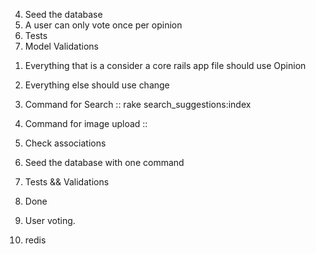 4. Seed the database
1. A user can only vote once per opinion
5. Tests
5. Model Validations

<!-- the opinion from opinions to opinions and back is really fucking with your program. 

1. Turn everything back to opinion - > change and opinions -> opinions  -->


1. Everything that is a consider a core rails app file should use Opinion
2. Everything else should use change


2. Command for Search :: rake search_suggestions:index
3. Command for image upload ::


1. Check associations
2. Seed the database with one command
3. Tests && Validations
4. Done
5. User voting.
6. redis